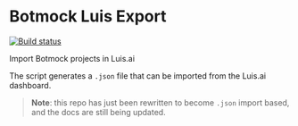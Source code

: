 # Botmock Luis Export

[![Build status](https://ci.appveyor.com/api/projects/status/tgof5738pfqppis7?svg=true)](https://ci.appveyor.com/project/nonnontrivial/botmock-luis-export)

Import Botmock projects in Luis.ai

The script generates a `.json` file that can be imported from the Luis.ai dashboard.

> **Note**: this repo has just been rewritten to become `.json` import based, and the docs are still being updated.

